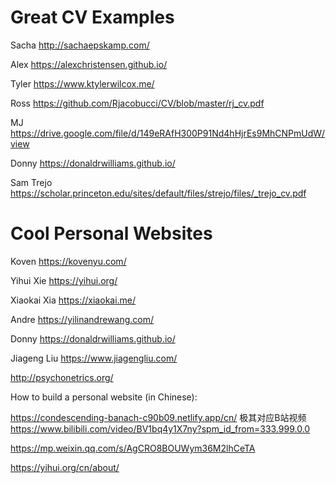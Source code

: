 # Great CV Examples

Sacha http://sachaepskamp.com/

Alex https://alexchristensen.github.io/

Tyler https://www.ktylerwilcox.me/

Ross https://github.com/Rjacobucci/CV/blob/master/rj_cv.pdf

MJ https://drive.google.com/file/d/149eRAfH300P91Nd4hHjrEs9MhCNPmUdW/view

Donny https://donaldrwilliams.github.io/

Sam Trejo https://scholar.princeton.edu/sites/default/files/strejo/files/_trejo_cv.pdf

# Cool Personal Websites

Koven https://kovenyu.com/

Yihui Xie https://yihui.org/

Xiaokai Xia https://xiaokai.me/

Andre https://yilinandrewang.com/

Donny https://donaldrwilliams.github.io/

Jiageng Liu https://www.jiagengliu.com/

http://psychonetrics.org/

How to build a personal website (in Chinese):

https://condescending-banach-c90b09.netlify.app/cn/
极其对应B站视频 https://www.bilibili.com/video/BV1bq4y1X7ny?spm_id_from=333.999.0.0

https://mp.weixin.qq.com/s/AgCRO8BOUWym36M2lhCeTA

https://yihui.org/cn/about/
